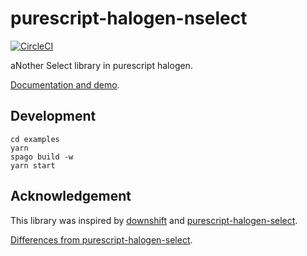 # purescript-halogen-nselect

[![CircleCI](https://circleci.com/gh/nonbili/purescript-halogen-nselect.svg?style=svg)](https://circleci.com/gh/nonbili/purescript-halogen-nselect)

aNother Select library in purescript halogen.

[Documentation and demo](https://nonbili.github.io/purescript-halogen-nselect/).

## Development

```
cd examples
yarn
spago build -w
yarn start
```

## Acknowledgement

This library was inspired by [downshift](https://github.com/downshift-js/downshift) and [purescript-halogen-select](https://github.com/citizennet/purescript-halogen-select).

[Differences from purescript-halogen-select](https://github.com/nonbili/purescript-halogen-nselect/issues/6).

